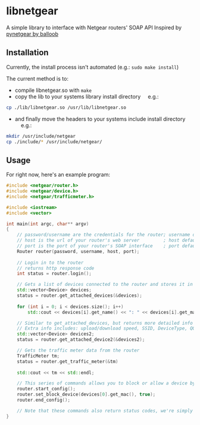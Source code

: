 # libnetgear

A simple library to interface with Netgear routers' SOAP API
Inspired by [pynetgear by balloob](https://github.com/balloob/pynetgear)

## Installation
Currently, the install process isn't automated (e.g.: `sudo make install`)

The current method is to:
- compile libnetgear.so with `make`
- copy the lib to your systems library install directory
&nbsp;&nbsp;&nbsp;&nbsp;e.g.: 
```bash
cp ./lib/libnetgear.so /usr/lib/libnetgear.so
```
- and finally move the headers to your systems include install directory
&nbsp;&nbsp;&nbsp;&nbsp;e.g.: 
```bash
mkdir /usr/include/netgear
cp ./include/* /usr/include/netgear/
```

## Usage

For right now, here's an example program:
```c++
#include <netgear/router.h>
#include <netgear/device.h>
#include <netgear/trafficmeter.h>

#include <iostream>
#include <vector>

int main(int argc, char** argv)
{
    // password/username are the credentials for the router; username defaults to "admin"
    // host is the url of your router's web server         ; host defaults to "routerlogin.net"
    // port is the port of your router's SOAP interface    ; port defaults to 5000 (Some router models may require this to be 80)
    Router router(password, username, host, port);
    
    // Login in to the router
    // returns http response code
    int status = router.login();

    // Gets a list of devices connected to the router and stores it in devices
    std::vector<Device> devices;
    status = router.get_attached_devices(&devices);
    
    for (int i = 0; i < devices.size(); i++)
        std::cout << devices[i].get_name() << ": " << devices[i].get_mac() << std::endl;

    // Similar to get_attached_devices, but returns more detailed info about each device
    // Extra info includes: upload/download speed, SSID, DeviceType, QOS Priority, ...
    std::vector<Device> devices2;
    status = router.get_attached_device2(&devices2);

    // Gets the traffic meter data from the router
    TrafficMeter tm;
    status = router.get_traffic_meter(&tm)
    
    std::cout << tm << std::endl;

    // This series of commands allows you to block or allow a device by MAC address
    router.start_config();
    router.set_block_device(devices[0].get_mac(), true);
    router.end_config();

    // Note that these commands also return status codes, we're simply not using them
}
```
